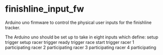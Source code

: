 # finishline_input_fw
Arduino uno firmware to control the physical user inputs for the finishline tracker.

The Arduino uno should be set up to take in eight inputs which define:
setup trigger
setup racer trigger
ready trigger
race start trigger
racer 1 participating
racer 2 participating
racer 3 participating
racer 4 participating
